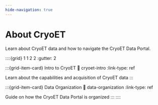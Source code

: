 ```yaml
---
hide-navigation: true
---
```


# About CryoET

Learn about CryoET data and how to navigate the CryoET Data Portal.

::::{grid} 1 1 2 2
:gutter: 2

:::{grid-item-card} Intro to CryoET
:link: cryoet-intro
:link-type: ref

Learn about the capabilities and acquisition of CryoET data
:::

:::{grid-item-card} Data Organization
:link: data-organization
:link-type: ref

Guide on how the CryoET Data Portal is organized
:::
::::
